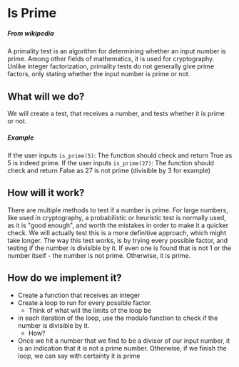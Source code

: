 # Is Prime
##### From wikipedia
A primality test is an algorithm for determining whether an input number is prime. Among other fields of mathematics, it is used for cryptography. Unlike integer factorization, primality tests do not generally give prime factors, only stating whether the input number is prime or not.

## What will we do?
We will create a test, that receives a number, and tests whether it is prime or not.

##### Example
If the user inputs `is_prime(5)`:
The function should check and return True as 5 is indeed prime.
If the user inputs `is_prime(27)`:
The function should check and return False as 27 is not prime (divisible by 3 for example)

## How will it work?
There are multiple methods to test if a number is prime. For large numbers, like used in cryptography, a probabilistic or heuristic test is normally used, as it is "good enough", and worth the mistakes in order to make it a quicker check.
We will actually test this is a more definitive approach, which might take longer.
The way this test works, is by trying every possible factor, and testing if the number is divisible by it. If even one is found that is not 1 or the number itself - the number is not prime. Otherwise, it is prime.

## How do we implement it?
- Create a function that receives an integer
- Create a loop to run for every possible factor.
  - Think of what will the limits of the loop be
- in each iteration of the loop, use the modulo function to check if the number is divisible by it.
  - How?
- Once we hit a number that we find to be a divisor of our input number, it is an indication that it is not a prime number. Otherwise, if we finish the loop, we can say with certainty it is prime
